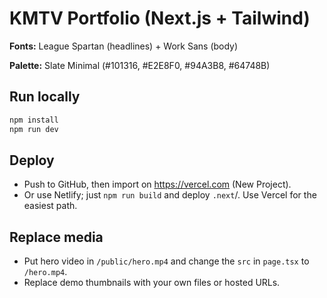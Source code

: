# KMTV Portfolio (Next.js + Tailwind)

**Fonts:** League Spartan (headlines) + Work Sans (body)

**Palette:** Slate Minimal (#101316, #E2E8F0, #94A3B8, #64748B)

## Run locally
```bash
npm install
npm run dev
```

## Deploy
- Push to GitHub, then import on https://vercel.com (New Project).
- Or use Netlify; just `npm run build` and deploy `.next`/. Use Vercel for the easiest path.

## Replace media
- Put hero video in `/public/hero.mp4` and change the `src` in `page.tsx` to `/hero.mp4`.
- Replace demo thumbnails with your own files or hosted URLs.
